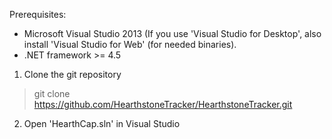 Prerequisites:
* Microsoft Visual Studio 2013 (If you use 'Visual Studio for Desktop', also install 'Visual Studio for Web' (for needed binaries).
* .NET framework >= 4.5


1. Clone the git repository
> git clone https://github.com/HearthstoneTracker/HearthstoneTracker.git
2. Open 'HearthCap.sln' in Visual Studio